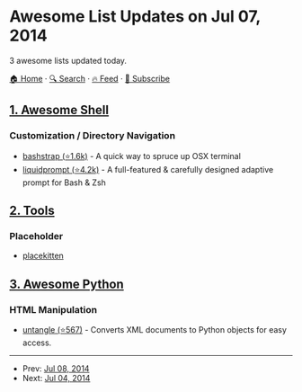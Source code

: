 # Awesome List Updates on Jul 07, 2014

3 awesome lists updated today.

[🏠 Home](/README.md) · [🔍 Search](https://www.trackawesomelist.com/search/) · [🔥 Feed](https://www.trackawesomelist.com/rss.xml) · [📮 Subscribe](https://trackawesomelist.us17.list-manage.com/subscribe?u=d2f0117aa829c83a63ec63c2f&id=36a103854c)



## [1. Awesome Shell](/content/alebcay/awesome-shell/README.md)

### Customization / Directory Navigation

*   [bashstrap (⭐1.6k)](https://github.com/barryclark/bashstrap) - A quick way to spruce up OSX terminal
*   [liquidprompt (⭐4.2k)](https://github.com/nojhan/liquidprompt) - A full-featured & carefully designed adaptive prompt for Bash & Zsh

## [2. Tools](/content/lvwzhen/tools/README.md)

### Placeholder

*   [placekitten](http://placekitten.com/)

## [3. Awesome Python](/content/vinta/awesome-python/README.md)

### HTML Manipulation

*   [untangle (⭐567)](https://github.com/stchris/untangle) - Converts XML documents to Python objects for easy access.

---

- Prev: [Jul 08, 2014](/content/2014/07/08/README.md)
- Next: [Jul 04, 2014](/content/2014/07/04/README.md)